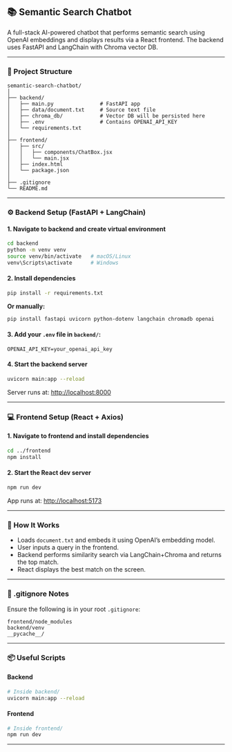 ## 📚 Semantic Search Chatbot

A full-stack AI-powered chatbot that performs semantic search using OpenAI embeddings and displays results via a React frontend. The backend uses FastAPI and LangChain with Chroma vector DB.

---

### 🔧 Project Structure

```
semantic-search-chatbot/
│
├── backend/
│   ├── main.py               # FastAPI app
│   ├── data/document.txt     # Source text file
│   ├── chroma_db/            # Vector DB will be persisted here
│   ├── .env                  # Contains OPENAI_API_KEY
│   └── requirements.txt
│
├── frontend/
│   ├── src/
│   │   ├── components/ChatBox.jsx
│   │   └── main.jsx
│   ├── index.html
│   └── package.json
│
├── .gitignore
└── README.md
```

---

### ⚙️ Backend Setup (FastAPI + LangChain)

#### 1. Navigate to backend and create virtual environment

```bash
cd backend
python -m venv venv
source venv/bin/activate   # macOS/Linux
venv\Scripts\activate      # Windows
```

#### 2. Install dependencies

```bash
pip install -r requirements.txt
```

**Or manually:**

```bash
pip install fastapi uvicorn python-dotenv langchain chromadb openai
```

#### 3. Add your `.env` file in `backend/`:

```
OPENAI_API_KEY=your_openai_api_key
```

#### 4. Start the backend server

```bash
uvicorn main:app --reload
```

Server runs at: [http://localhost:8000](http://localhost:8000)

---

### 💻 Frontend Setup (React + Axios)

#### 1. Navigate to frontend and install dependencies

```bash
cd ../frontend
npm install
```

#### 2. Start the React dev server

```bash
npm run dev
```

App runs at: [http://localhost:5173](http://localhost:5173)

---

### 🔁 How It Works

* Loads `document.txt` and embeds it using OpenAI’s embedding model.
* User inputs a query in the frontend.
* Backend performs similarity search via LangChain+Chroma and returns the top match.
* React displays the best match on the screen.

---

### 🛑 .gitignore Notes

Ensure the following is in your root `.gitignore`:

```
frontend/node_modules
backend/venv
__pycache__/
```

---

### 📦 Useful Scripts

#### Backend

```bash
# Inside backend/
uvicorn main:app --reload
```

#### Frontend

```bash
# Inside frontend/
npm run dev
```

---
